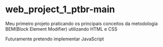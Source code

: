 # web_project_1_ptbr-main

Meu primeiro projeto praticando os principais conceitos da metodologia BEM(Block Element Modifier) utilizando HTML e CSS

Futuramente pretendo implementar JavaScript

